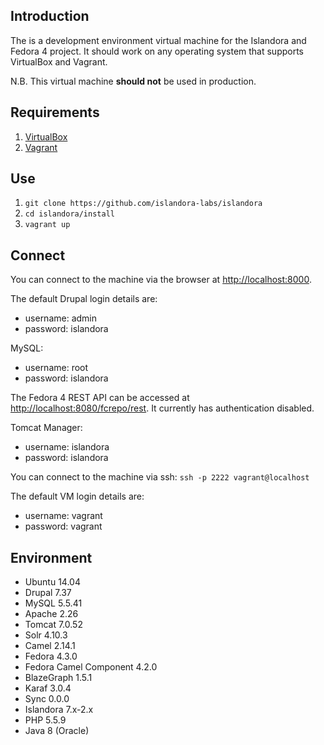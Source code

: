 ## Introduction

The is a development environment virtual machine for the Islandora and Fedora 4 project. It should work on any operating system that supports VirtualBox and Vagrant.

N.B. This virtual machine **should not** be used in production.

## Requirements

1. [VirtualBox](https://www.virtualbox.org/)
2. [Vagrant](http://www.vagrantup.com/)

## Use

1. `git clone https://github.com/islandora-labs/islandora`
2. `cd islandora/install`
3. `vagrant up`

## Connect

You can connect to the machine via the browser at [http://localhost:8000](http://localhost:8000).

The default Drupal login details are:
  
  * username: admin
  * password: islandora

MySQL:
  
  * username: root
  * password: islandora

The Fedora 4 REST API can be accessed at [http://localhost:8080/fcrepo/rest](http://localhost:8080/fcrepo/rest).  It currently has authentication disabled.

Tomcat Manager:
  
  * username: islandora
  * password: islandora

You can connect to the machine via ssh: `ssh -p 2222 vagrant@localhost`

The default VM login details are:
  
  * username: vagrant
  * password: vagrant

## Environment

- Ubuntu 14.04
- Drupal 7.37
- MySQL 5.5.41
- Apache 2.26
- Tomcat 7.0.52
- Solr 4.10.3
- Camel 2.14.1
- Fedora 4.3.0
- Fedora Camel Component 4.2.0
- BlazeGraph 1.5.1
- Karaf 3.0.4
- Sync 0.0.0
- Islandora 7.x-2.x
- PHP 5.5.9 
- Java 8 (Oracle)
